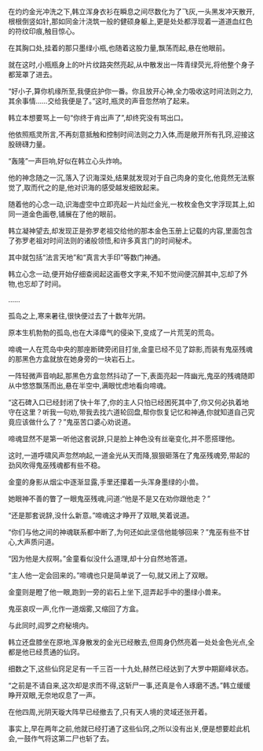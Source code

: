 
在灼灼金光冲洗之下,韩立浑身衣衫在瞬息之间尽数化为了飞灰,一头黑发冲天散开,根根倒竖如针,那如同金汁浇筑一般的健硕身躯上,更是处处都浮现着一道道血红色的符纹印痕,触目惊心。

在其胸口处,挂着的那只墨绿小瓶,也随着这股力量,飘荡而起,悬在他眼前。

就在这时,小瓶瓶身上的叶片纹路突然亮起,从中散发出一阵青绿荧光,将他整个身子都笼罩了进去。

“好小子,算你机缘所至,我便庇护你一番。你且放开心神,全力吸收这时间法则之力,其余事情……交给我便是了。”这时,瓶灵的声音忽然响了起来。

韩立本想要骂上一句“你终于肯出声了”,却终究没有骂出口。

他依照瓶灵所言,不再刻意抵触和控制时间法则之力入体,而是敞开所有孔窍,迎接这股磅礴力量。

“轰隆”一声巨响,好似在韩立心头炸响。

他的神念随之一沉,落入了识海深处,结果就发现对于自己肉身的变化,他竟然无法察觉了,取而代之的是,他对识海的感受越发细致起来。

随着他的心念一动,识海虚空中立即亮起一片灿烂金光,一枚枚金色文字浮现其上,如同一道金色画卷,铺展在了他的眼前。

韩立凝神望去,却发现正是弥罗老祖交给他的那本金色玉册上记载的内容,里面包含了弥罗老祖对时间法则的诸般领悟,和许多真言门的时间秘术。

其中就包括“法言天地”和“真言大手印”等数门神通。

韩立心念一动,便开始仔细查阅起这画卷文字来,不知不觉间便沉醉其中,忘却了外物,也忘却了时间。

……

孤岛之上,寒来暑往,很快便过去了十数年光阴。

原本生机勃勃的孤岛,也在大泽瘴气的侵染下,变成了一片荒芜的荒岛。

啼魂一人在荒岛中央的那座断碑旁闭目打坐,金童已经不见了踪影,而装有鬼巫残魂的那黑色方盒就放在她身旁的一块岩石上。

一阵轻微声音响起,那黑色方盒忽然抖动了一下,表面亮起一阵幽光,鬼巫的残魂随即从中悠悠飘荡而出,悬在半空中,满眼忧虑地看向啼魂。

“这石碑入口已经封闭了快十年了,你的主人只怕已经困死其中了,你又何必执着地守在这里？听我一句劝,带我去找六道轮回盘,帮你恢复记忆和神通,你就知道自己究竟应该做什么了？”鬼巫苦口婆心劝说道。

啼魂显然不是第一听他这套说辞,只是脸上神色没有丝毫变化,并不愿搭理他。

这时,一道呼啸风声忽然响起,一道金光从天而降,狠狠砸落在了鬼巫残魂旁,带起的劲风吹得鬼巫残魂都有些不稳。

金童的身影从烟尘中逐渐显露,手里还攥着一头浑身墨绿的小兽。

她眼神不善的瞥了一眼鬼巫残魂,问道:“他是不是又在劝你跟他走？”

“还是那套说辞,没什么新意。”啼魂这才睁开了双眼,笑着说道。

“你们与他之间的神魂联系都中断了,为何还如此坚信他能够回来？”鬼巫有些不甘心,大声质问道。

“因为他是大叔啊。”金童看似没什么道理,却十分自然地答道。

“主人他一定会回来的。”啼魂也只是简单说了一句,就又闭上了双眼。

金童则是瞪了他一眼,跑到一旁的岩石上坐下,逗弄起手中的墨绿小兽来。

鬼巫哀叹一声,化作一道烟雾,又缩回了方盒。

与此同时,阎罗之府秘境内。

韩立还盘膝坐在原地,浑身散发的金光已经散去,但周身仍然亮着一处处金色光点,全都是他已经贯通的仙窍。

细数之下,这些仙窍足足有一千三百一十九处,赫然已经达到了大罗中期巅峰状态。

“之前是不请自来,这次却是求而不得,这斩尸一事,还真是令人琢磨不透。”韩立缓缓睁开双眼,无奈地叹息了一声。

在他四周,光阴天璇大阵早已经撤去了,只有天人境的灵域还张开着。

事实上,早在两年之前,他就已经打通了这些仙窍,之所以没有出关,便是想要趁此机会,一鼓作气将这第二尸也斩了去。